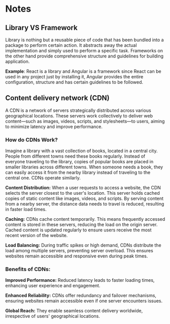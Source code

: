 # Notes

## Library VS Framework

Library is nothing but a reusable piece of code that has been bundled into a package to perform certain action. It abstracts away the actual implementation and simply used to perform a specific task.
Frameworks on the other hand provide comprehensive structure and guidelines for building application.

**Example**: React is a library and Angular is a framework since React can be used in any project just by installing it, Angular provides the entire configuration, structure and has certain guidelines to be followed.

## Content delivery network (CDN)

A CDN is a network of servers strategically distributed across various geographical locations. These servers work collectively to deliver web content—such as images, videos, scripts, and stylesheets—to users, aiming to minimize latency and improve performance.

### How do CDNs Work?

Imagine a library with a vast collection of books, located in a central city. People from different towns need these books regularly. Instead of everyone traveling to the library, copies of popular books are placed in smaller libraries across different towns. When someone needs a book, they can easily access it from the nearby library instead of traveling to the central one. CDNs operate similarly.

**Content Distribution:** When a user requests to access a website, the CDN selects the server closest to the user's location. This server holds cached copies of static content like images, videos, and scripts. By serving content from a nearby server, the distance data needs to travel is reduced, resulting in faster load times.

**Caching:** CDNs cache content temporarily. This means frequently accessed content is stored in these servers, reducing the load on the origin server. Cached content is updated regularly to ensure users receive the most recent version of the website.

**Load Balancing:** During traffic spikes or high demand, CDNs distribute the load among multiple servers, preventing server overload. This ensures websites remain accessible and responsive even during peak times.

### Benefits of CDNs:

**Improved Performance:** Reduced latency leads to faster loading times, enhancing user experience and engagement.

**Enhanced Reliability:** CDNs offer redundancy and failover mechanisms, ensuring websites remain accessible even if one server encounters issues.

**Global Reach:** They enable seamless content delivery worldwide, irrespective of users' geographical locations.
